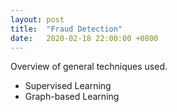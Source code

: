 ```yaml
---
layout: post
title:  "Fraud Detection"
date:   2020-02-18 22:00:00 +0800
---
```

Overview of general techniques used.

- Supervised Learning
- Graph-based Learning
